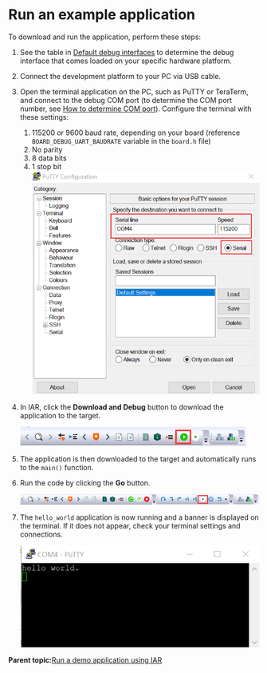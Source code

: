 # Run an example application

To download and run the application, perform these steps:

1.  See the table in [Default debug interfaces](default_debug_interfaces.md) to determine the debug interface that comes loaded on your specific hardware platform.
2.  Connect the development platform to your PC via USB cable.
3.  Open the terminal application on the PC, such as PuTTY or TeraTerm, and connect to the debug COM port \(to determine the COM port number, see [How to determine COM port](how_to_determine_com_port.md)\). Configure the terminal with these settings:

    1.  115200 or 9600 baud rate, depending on your board \(reference `BOARD_DEBUG_UART_BAUDRATE` variable in the `board.h` file\)
    2.  No parity
    3.  8 data bits
    4.  1 stop bit
    ![](../images/terminal_putty_configuration.png "Terminal (PuTTY) configuration")

4.  In IAR, click the **Download and Debug** button to download the application to the target.

    ![](../images/download_and_debug_button.png "Download and Debug button")

5.  The application is then downloaded to the target and automatically runs to the `main()` function.

6.  Run the code by clicking the **Go** button.

    ![](../images/go_button_001.png "Go button")

7.  The `hello_world` application is now running and a banner is displayed on the terminal. If it does not appear, check your terminal settings and connections.

    ![](../images/text_display_hello_world_001.png "Text display of the hello_world demo")


**Parent topic:**[Run a demo application using IAR](../topics/run_a_demo_application_using_iar.md)


